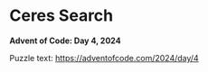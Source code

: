 # Ceres Search

**Advent of Code: Day 4, 2024**

Puzzle text: <https://adventofcode.com/2024/day/4>
